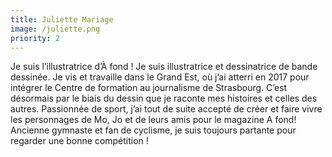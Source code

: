 ```yaml
---
title: Juliette Mariage
image: /juliette.png
priority: 2
---
```


Je suis l’illustratrice d’À fond ! Je suis illustratrice et dessinatrice de bande dessinée. Je vis et travaille dans le Grand Est, où j’ai atterri en 2017 pour intégrer le Centre de formation au journalisme de Strasbourg. C’est désormais par le biais du dessin que je raconte mes histoires et celles des autres. Passionnée de sport, j’ai tout de suite accepté de créer et faire vivre les personnages de Mo, Jo et de leurs amis pour le magazine A fond! Ancienne gymnaste et fan de cyclisme, je suis toujours partante pour regarder une bonne compétition !
